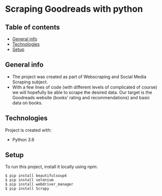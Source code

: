 # Scraping Goodreads with python
## Table of contents
* [General info](#general-info)
* [Technologies](#technologies)
* [Setup](#setup)

## General info
* The project was created as part of Webscraping and Social Media Scraping subject. 
* With a few lines of code (with different levels of complicated of course) we will hopefully be able to scrape the desired data. Our target is the Goodreads website (books’ rating and recommendations) and basic data on books.

	
## Technologies
Project is created with:
* Python 3.6
	
## Setup
To run this project, install it locally using npm:

```
$ pip install beautifulsoup4
$ pip install selenium
$ pip install webdriver_manager
$ pip install Scrapy
```
